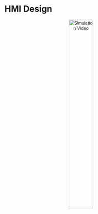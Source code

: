 # HMI Design
<p align="center">
<a  href="https://youtu.be/D8oc0MHJuVQ" target="_blank">
    <img src="https://img.youtube.com/vi/D8oc0MHJuVQ/0.jpg" alt="Simulation Video" style="width:40%; max-width:600px, height:30%;">
</a>
</p>
